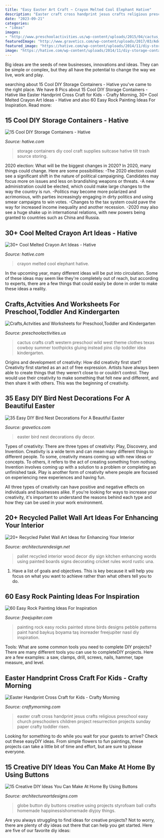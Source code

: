 ```yaml
---
title: "Easy Easter Art Craft ~ Crayon Melted Cool Elephant Hative"
description: "Easter craft cross handprint jesus crafts religious preschool easy church preschoolers children project resurrection projects sunday paper crafty toddler risen"
date: "2023-09-21"
categories:
- "ideas"
images:
- "http://www.preschoolactivities.us/wp-content/uploads/2015/04/cactus_craft.jpg"
featuredImage: "http://www.gravetics.com/wp-content/uploads/2017/03/Adorable-Easter-decor-in-a-tiered-basket.jpg"
featured_image: "https://hative.com/wp-content/uploads/2014/11/diy-storage-containers/3-old-suitcase-craft-supplies-holder.jpg"
image: "https://hative.com/wp-content/uploads/2014/11/diy-storage-containers/3-old-suitcase-craft-supplies-holder.jpg"
---
```



Big ideas are the seeds of new businesses, innovations and ideas. They can be simple or complex, but they all have the potential to change the way we live, work and play.

	

		
searching about 15 Cool DIY Storage Containers - Hative you've came to the right place. We have 8 Pics about 15 Cool DIY Storage Containers - Hative like Easter Handprint Cross Craft for Kids - Crafty Morning, 30+ Cool Melted Crayon Art Ideas - Hative and also 60 Easy Rock Painting Ideas For Inspiration. Read more:
		
    
## 15 Cool DIY Storage Containers - Hative

<img loading=lazy src="https://hative.com/wp-content/uploads/2014/11/diy-storage-containers/3-old-suitcase-craft-supplies-holder.jpg" onerror="this.onerror=null;this.src='https://tse4.mm.bing.net/th?id=OIP.TKnGfSCWZWXl5ECbdYWwwwHaJ4&amp;pid=15.1';" alt="15 Cool DIY Storage Containers - Hative">

_Source: hative.com_

>storage containers diy cool craft supplies suitcase hative tilt trash source storing. 

	

2020 election: What will be the biggest changes in 2020?
In 2020, many things could change. Here are some possibilities:
-The 2020 election could see a significant shift in the nature of political campaigning. Candidates may focus more on issues and less on brandishing weapons or threats. 
-A new administration could be elected, which could make large changes to the way the country is run. 
-Politics may become more polarized and acrimonious, with parties increasingly engaging in dirty politics and using smear campaigns to win votes. 
-Changes to the tax system could pave the way for increased income inequality and another recession. 
-2020 may also see a huge shake up in international relations, with new powers being granted to countries such as China and Russia.

    
## 30+ Cool Melted Crayon Art Ideas - Hative

<img loading=lazy src="https://hative.com/wp-content/uploads/2014/04/melted-crayon-art/21-melted-crayon-elephant.jpg" onerror="this.onerror=null;this.src='https://tse2.mm.bing.net/th?id=OIP.rmCI2l8XCxUpGLYhAp3JCAHaJ4&amp;pid=15.1';" alt="30+ Cool Melted Crayon Art Ideas - Hative">

_Source: hative.com_

>crayon melted cool elephant hative. 

	

In the upcoming year, many different ideas will be put into circulation. Some of these ideas may seem like they're completely out of reach, but according to experts, there are a few things that could easily be done in order to make these ideas a reality.

    
## Crafts,Actvities And Worksheets For Preschool,Toddler And Kindergarten

<img loading=lazy src="http://www.preschoolactivities.us/wp-content/uploads/2015/04/cactus_craft.jpg" onerror="this.onerror=null;this.src='https://tse3.mm.bing.net/th?id=OIP._ltCouyZxFLhY3LHGZaLmQHaJ6&amp;pid=15.1';" alt="Crafts,Actvities and Worksheets for Preschool,Toddler and Kindergarten">

_Source: preschoolactivities.us_

>cactus crafts craft western preschool wild west theme clothes texas cowboy summer toothpicks gluing instead pins clip toddler idea kindergarten. 

	

Origins and development of creativity: How did creativity first start?
Creativity first started as an act of free expression. Artists have always been able to create things that they weren’t close to or couldn’t control. They would use their creativity to make something that felt new and different, and then share it with others. This was the beginning of creativity.

    
## 35 Easy DIY Bird Nest Decorations For A Beautiful Easter

<img loading=lazy src="http://www.gravetics.com/wp-content/uploads/2017/03/Adorable-Easter-decor-in-a-tiered-basket.jpg" onerror="this.onerror=null;this.src='https://tse2.mm.bing.net/th?id=OIP.2TKsh76hn-o21V3YhbBVoQAAAA&amp;pid=15.1';" alt="35 Easy DIY Bird Nest Decorations For A Beautiful Easter">

_Source: gravetics.com_

>easter bird nest decorations diy decor. 

	

Types of creativity: There are three types of creativity: Play, Discovery, and Invention.
Creativity is a wide term and can mean many different things to different people. To some, creativity means coming up with new ideas or concepts. To others, it refers to the act of creating something from nothing.
Invention involves coming up with a solution to a problem or completing an unfinished task. Play is another form of creativity where people are focused on experiencing new experiences and having fun.

All three types of creativity can have positive and negative effects on individuals and businesses alike. If you're looking for ways to increase your creativity, it's important to understand the reasons behind each type and how they can be used in your work environment.

    
## 20+ Recycled Pallet Wall Art Ideas For Enhancing Your Interior

<img loading=lazy src="http://cdn.architecturendesign.net/wp-content/uploads/2015/06/AD-Pallet-Wall-Art-7.jpg" onerror="this.onerror=null;this.src='https://tse3.mm.bing.net/th?id=OIP.Q3UQX1J8h8p5UFXXuB7W6gHaQP&amp;pid=15.1';" alt="20+ Recycled Pallet Wall Art Ideas for Enhancing Your Interior">

_Source: architecturendesign.net_

>pallet recycled interior wood decor diy sign kitchen enhancing words using painted boards signs decorating cricket rules word rustic una. 

	

1. Have a list of goals and objectives. This is key because it will help you focus on what you want to achieve rather than what others tell you to do.

    
## 60 Easy Rock Painting Ideas For Inspiration

<img loading=lazy src="http://www.freejupiter.com/wp-content/uploads/2017/03/Easy-Rock-Painting-Ideas-24.jpg" onerror="this.onerror=null;this.src='https://tse2.mm.bing.net/th?id=OIP.mXbJ4gDFulYSpNHLzRzdHAHaLI&amp;pid=15.1';" alt="60 Easy Rock Painting Ideas For Inspiration">

_Source: freejupiter.com_

>painting rock easy rocks painted stone birds designs pebble patterns paint hand baykuş boyama taş inoreader freejupiter nasıl diy inspiration. 

	

Tools: What are some common tools you need to complete DIY projects?
There are many different tools you can use to completeDIY projects. Here are a few examples: a saw, clamps, drill, screws, nails, hammer, tape measure, and level.

    
## Easter Handprint Cross Craft For Kids - Crafty Morning

<img loading=lazy src="http://www.craftymorning.com/wp-content/uploads/2014/03/jesus-cross-easter-craft.png" onerror="this.onerror=null;this.src='https://tse4.mm.bing.net/th?id=OIP.QZjlBFlitxt8eyUN_C8uJwHaN9&amp;pid=15.1';" alt="Easter Handprint Cross Craft for Kids - Crafty Morning">

_Source: craftymorning.com_

>easter craft cross handprint jesus crafts religious preschool easy church preschoolers children project resurrection projects sunday paper crafty toddler risen. 

	

Looking for something to do while you wait for your guests to arrive? Check out these easyDIY ideas. From simple flowers to fun paintings, these projects can take a little bit of time and effort, but are sure to please everyone.

    
## 15 Creative DIY Ideas You Can Make At Home By Using Buttons

<img loading=lazy src="https://www.architectureartdesigns.com/wp-content/uploads/2017/02/15-Creative-DIY-Ideas-You-Can-Make-At-Home-By-Using-Buttons-4.jpg" onerror="this.onerror=null;this.src='https://tse3.mm.bing.net/th?id=OIP.g0fzPzbLVld1wPCkFhd2QgHaLH&amp;pid=15.1';" alt="15 Creative DIY Ideas You Can Make At Home By Using Buttons">

_Source: architectureartdesigns.com_

>globe button diy buttons creative using projects styrofoam ball crafts homemade happinessishomemade diyjoy things. 

	

Are you always struggling to find ideas for creative projects? Not to worry, there are plenty of diy ideas out there that can help you get started. Here are five of our favorite diy ideas: 

